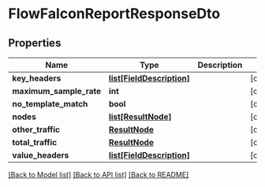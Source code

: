 # FlowFalconReportResponseDto

## Properties
Name | Type | Description | Notes
------------ | ------------- | ------------- | -------------
**key_headers** | [**list[FieldDescription]**](FieldDescription.md) |  | [optional] 
**maximum_sample_rate** | **int** |  | [optional] 
**no_template_match** | **bool** |  | [optional] 
**nodes** | [**list[ResultNode]**](ResultNode.md) |  | [optional] 
**other_traffic** | [**ResultNode**](ResultNode.md) |  | [optional] 
**total_traffic** | [**ResultNode**](ResultNode.md) |  | [optional] 
**value_headers** | [**list[FieldDescription]**](FieldDescription.md) |  | [optional] 

[[Back to Model list]](../README.md#documentation-for-models) [[Back to API list]](../README.md#documentation-for-api-endpoints) [[Back to README]](../README.md)


